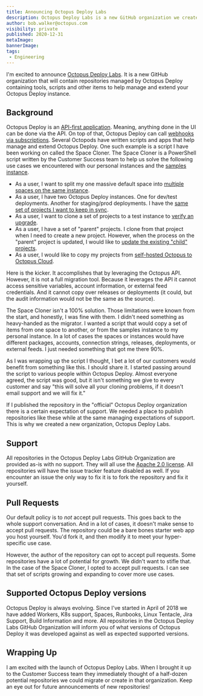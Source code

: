 ```yaml
---
title: Announcing Octopus Deploy Labs
description: Octopus Deploy Labs is a new GitHub organization we created to store tools, apps, scripts to extend and manage Octopus Deploy.
author: bob.walker@octopus.com
visibility: private
published: 2020-12-31
metaImage: 
bannerImage: 
tags:
 - Engineering 
---
```


I'm excited to announce [Octopus Deploy Labs](https://github.com/OctopusDeployLabs).  It is a new GitHub organization that will contain repositories managed by Octopus Deploy containing tools, scripts and other items to help manage and extend your Octopus Deploy instance.

## Background

Octopus Deploy is an [API-first application](https://octopus.com/docs/octopus-rest-api).  Meaning, anything done in the UI can be done via the API.  On top of that, Octopus Deploy can call [webhooks via subscriptions](https://octopus.com/docs/administration/managing-infrastructure/subscriptions/webhook-slack).  Several Octopods have written scripts and apps that help manage and extend Octopus Deploy.  One such example is a script I have been working on called the Space Cloner.  The Space Cloner is a PowerShell script written by the Customer Success team to help us solve the following use cases we encountered with our personal instances and the [samples instance](https://samples.octopus.app). 

- As a user, I want to split my one massive default space into [multiple spaces on the same instance](docs/UseCase-BreakUpSpace.md).
- As a user, I have two Octopus Deploy instances.  One for dev/test deployments.  Another for staging/prod deployments.  I have the [same set of projects I want to keep in sync](docs/UseCase-KeepInstancesInSync.md).
- As a user, I want to clone a set of projects to a test instance to [verify an upgrade](docs/UseCase-CopyToTestInstance.md).
- As a user, I have a set of "parent" projects.  I clone from that project when I need to create a new project.  However, when the process on the "parent" project is updated, I would like to [update the existing "child" projects](docs/UseCase-ParentChildProjects.md).
- As a user, I would like to copy my projects from [self-hosted Octopus to Octopus Cloud](docs/UseCase-MigrateFromSelfHostedToCloud.md).

Here is the kicker.  It accomplishes that by leveraging the Octopus API.  However, it is not a full migration tool.  Because it leverages the API it cannot access sensitive variables, account information, or external feed credentials.  And it cannot copy over releases or deployments (it could, but the audit information would not be the same as the source).

The Space Cloner isn't a 100% solution.  Those limitations were known from the start, and honestly, I was fine with them.  I didn't need something as heavy-handed as the migrator.  I wanted a script that would copy a set of items from one space to another, or from the samples instance to my personal instance.  In a lot of cases the spaces or instances would have different packages, accounts, connection strings, releases, deployments, or external feeds.  I just needed something that got me there 90%.

As I was wrapping up the script I thought, I bet a lot of our customers would benefit from something like this.  I should share it.  I started passing around the script to various people within Octopus Deploy.  Almost everyone agreed, the script was good, but it isn't something we give to every customer and say "this will solve all your cloning problems, if it doesn't email support and we will fix it."

If I published the repository in the "official" Octopus Deploy organization there is a certain expectation of support.  We needed a place to publish repositories like these while at the same managing expectations of support.  This is why we created a new organization, Octopus Deploy Labs.  

## Support

All repositories in the Octopus Deploy Labs GitHub Organization are provided as-is with no support.  They will all use the [Apache 2.0 license](https://www.apache.org/licenses/LICENSE-2.0).  All repositories will have the issue tracker feature disabled as well.  If you encounter an issue the only way to fix it is to fork the repository and fix it yourself.   

## Pull Requests

Our default policy is to _not_ accept pull requests.  This goes back to the whole support conversation.  And in a lot of cases, it doesn't make sense to accept pull requests.  The repository could be a bare bones starter web app you host yourself.  You'd fork it, and then modify it to meet your hyper-specific use case.  

However, the author of the repository can opt to accept pull requests.  Some repositories have a lot of potential for growth.  We didn't want to stifle that.  In the case of the Space Cloner, I opted to accept pull requests.  I can see that set of scripts growing and expanding to cover more use cases.  

## Supported Octopus Deploy versions

Octopus Deploy is always evolving.  Since I've started in April of 2018 we have added Workers, K8s support, Spaces, Runbooks, Linux Tentacle, Jira Support, Build Information and more.  All repositories in the Octopus Deploy Labs GitHub Organization will inform you of what versions of Octopus Deploy it was developed against as well as expected supported versions.  

## Wrapping Up

I am excited with the launch of Octopus Deploy Labs.  When I brought it up to the Customer Success team they immediately thought of a half-dozen potential repositories we could migrate or create in that organization.  Keep an eye out for future announcements of new repositories!